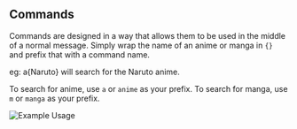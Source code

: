 






## Commands

Commands are designed in a way that allows them to be used in the middle of a normal message. 
Simply wrap the name of an anime or manga in `{}` and prefix that with a command name.

eg: a{Naruto} will search for the Naruto anime.

To search for anime, use `a` or `anime` as your prefix. To search for manga, use `m` or `manga` as your prefix.

![Example Usage](https://i.imgur.com/B6y57vl.png)
